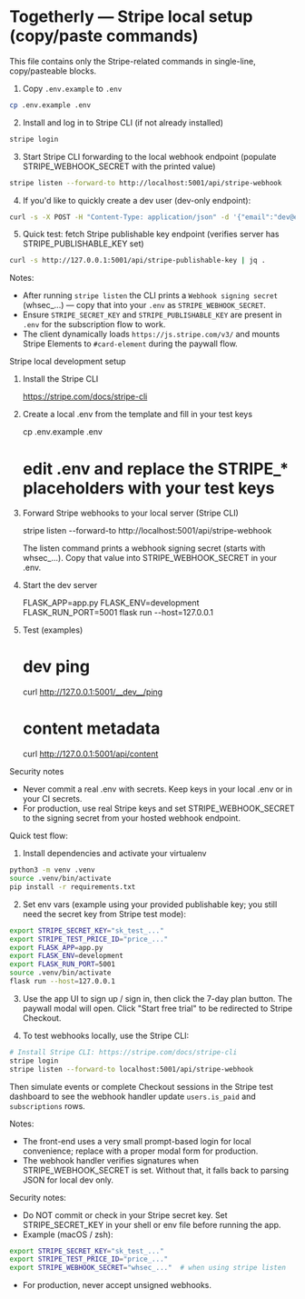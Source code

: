# Togetherly — Stripe local setup (copy/paste commands)

This file contains only the Stripe-related commands in single-line, copy/pasteable blocks.

1) Copy `.env.example` to `.env`

```bash
cp .env.example .env
```

2) Install and log in to Stripe CLI (if not already installed)

```bash
stripe login
```

3) Start Stripe CLI forwarding to the local webhook endpoint (populate STRIPE_WEBHOOK_SECRET with the printed value)

```bash
stripe listen --forward-to http://localhost:5001/api/stripe-webhook
```

4) If you'd like to quickly create a dev user (dev-only endpoint):

```bash
curl -s -X POST -H "Content-Type: application/json" -d '{"email":"dev@example.com","password":"password","is_paid":true}' http://127.0.0.1:5001/__dev__/create_user
```

5) Quick test: fetch Stripe publishable key endpoint (verifies server has STRIPE_PUBLISHABLE_KEY set)

```bash
curl -s http://127.0.0.1:5001/api/stripe-publishable-key | jq .
```

Notes:
- After running `stripe listen` the CLI prints a `Webhook signing secret` (whsec_...) — copy that into your `.env` as `STRIPE_WEBHOOK_SECRET`.
- Ensure `STRIPE_SECRET_KEY` and `STRIPE_PUBLISHABLE_KEY` are present in `.env` for the subscription flow to work.
- The client dynamically loads `https://js.stripe.com/v3/` and mounts Stripe Elements to `#card-element` during the paywall flow.

Stripe local development setup

1) Install the Stripe CLI

	https://stripe.com/docs/stripe-cli

2) Create a local .env from the template and fill in your test keys

	cp .env.example .env
	# edit .env and replace the STRIPE_* placeholders with your test keys

3) Forward Stripe webhooks to your local server (Stripe CLI)

	stripe listen --forward-to http://localhost:5001/api/stripe-webhook

	The listen command prints a webhook signing secret (starts with whsec_...). Copy that value into STRIPE_WEBHOOK_SECRET in your .env.

4) Start the dev server

	FLASK_APP=app.py FLASK_ENV=development FLASK_RUN_PORT=5001 flask run --host=127.0.0.1

5) Test (examples)

	# dev ping
	curl http://127.0.0.1:5001/__dev__/ping

	# content metadata
	curl http://127.0.0.1:5001/api/content

Security notes
- Never commit a real .env with secrets. Keep keys in your local .env or in your CI secrets.
- For production, use real Stripe keys and set STRIPE_WEBHOOK_SECRET to the signing secret from your hosted webhook endpoint.

Quick test flow:

1. Install dependencies and activate your virtualenv

```bash
python3 -m venv .venv
source .venv/bin/activate
pip install -r requirements.txt
```

2. Set env vars (example using your provided publishable key; you still need the secret key from Stripe test mode):

```bash
export STRIPE_SECRET_KEY="sk_test_..."
export STRIPE_TEST_PRICE_ID="price_..."
export FLASK_APP=app.py
export FLASK_ENV=development
export FLASK_RUN_PORT=5001
source .venv/bin/activate
flask run --host=127.0.0.1
```

3. Use the app UI to sign up / sign in, then click the 7-day plan button. The paywall modal will open. Click "Start free trial" to be redirected to Stripe Checkout.

4. To test webhooks locally, use the Stripe CLI:

```bash
# Install Stripe CLI: https://stripe.com/docs/stripe-cli
stripe login
stripe listen --forward-to localhost:5001/api/stripe-webhook
```

Then simulate events or complete Checkout sessions in the Stripe test dashboard to see the webhook handler update `users.is_paid` and `subscriptions` rows.

Notes:
- The front-end uses a very small prompt-based login for local convenience; replace with a proper modal form for production.
- The webhook handler verifies signatures when STRIPE_WEBHOOK_SECRET is set. Without that, it falls back to parsing JSON for local dev only.
 
Security notes:
- Do NOT commit or check in your Stripe secret key. Set STRIPE_SECRET_KEY in your shell or env file before running the app.
- Example (macOS / zsh):

```bash
export STRIPE_SECRET_KEY="sk_test_..."
export STRIPE_TEST_PRICE_ID="price_..."
export STRIPE_WEBHOOK_SECRET="whsec_..."  # when using stripe listen
```
- For production, never accept unsigned webhooks.
